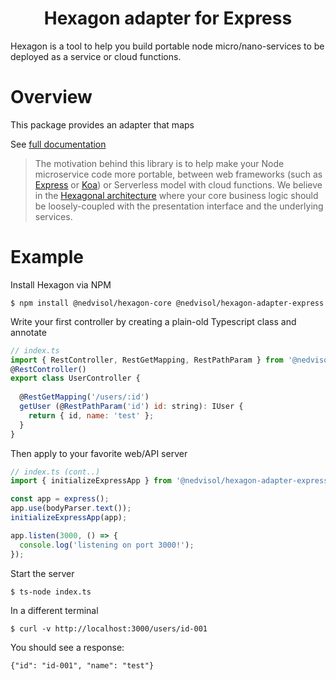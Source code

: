 <p align="center">
    <h1 align="center">Hexagon adapter for Express</h1>
    Hexagon is a tool to help you build portable node micro/nano-services to be deployed as a service or cloud functions.
</p>

# Overview
This package provides an adapter that maps 

See [full documentation](https://github.com/nedvisol/hexagon/blob/main/README.md)

> The motivation behind this library is to help make your Node microservice code more portable, between web frameworks (such as [Express](https://expressjs.com) or [Koa](https://koajs.com/)) or Serverless model with cloud functions. We believe in the [Hexagonal architecture](https://en.wikipedia.org/wiki/Hexagonal_architecture_(software)) where your core business logic should be loosely-coupled with the presentation interface and the underlying services.



# Example
Install Hexagon via NPM
```shell
$ npm install @nedvisol/hexagon-core @nedvisol/hexagon-adapter-express
```

Write your first controller by creating a plain-old Typescript class and annotate
```js
// index.ts
import { RestController, RestGetMapping, RestPathParam } from '@nedvisol/hexagon-core';
@RestController()
export class UserController {  
 
  @RestGetMapping('/users/:id')
  getUser (@RestPathParam('id') id: string): IUser {
    return { id, name: 'test' };
  }
}

```

Then apply to your favorite web/API server
```js
// index.ts (cont..)
import { initializeExpressApp } from '@nedvisol/hexagon-adapter-express';

const app = express();
app.use(bodyParser.text());
initializeExpressApp(app);

app.listen(3000, () => {
  console.log('listening on port 3000!');
});
```

Start the server
```shell
$ ts-node index.ts
```

In a different terminal
```shell
$ curl -v http://localhost:3000/users/id-001
```
You should see a response:
```
{"id": "id-001", "name": "test"}
```